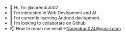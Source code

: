 - 👋 Hi, I’m @narendra002
- 👀 I’m interested in Web Devlopment and AI.
- 🌱 I’m currently learning Android devlopment.
- 💞️ I’m looking to collaborate on Github
- 📫 How to reach me email->Narendrac024@gmail.com

<!---
narendra002/narendra002 is a ✨ special ✨ repository because its `README.md` (this file) appears on your GitHub profile.
You can click the Preview link to take a look at your changes.
--->
